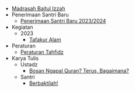 - [Madrasah Baitul Izzah](/)
- Penerimaan Santri Baru
  - [Penerimaan Santri Baru 2023/2024](./postingan/penerimaan-santri-baru-2023-2024.md)
- Kegiatan
  - 2023
    - [Tafakur Alam](./postingan/tafakur-alam.md)
- Peraturan
  - [Peraturan Tahfidz](./postingan/peraturan-tahfidz.md)
- Karya Tulis
  - Ustadz
    - [Bosan Ngapal Quran? Terus, Bagaimana?](./postingan/ketika-bosan-menghafal-quran.md)
  - Santri
    - [Berbaktilah!](./postingan/berbakti.md)
